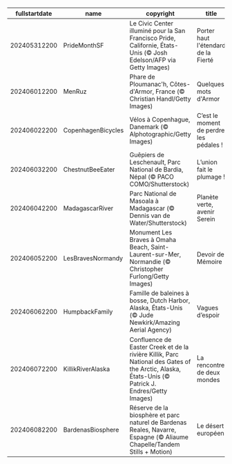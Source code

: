 |fullstartdate|name|copyright|title|image|
|--|--|--|--|--|
202405312200|PrideMonthSF|Le Civic Center illuminé pour la San Francisco Pride, Californie, États-Unis (© Josh Edelson/AFP via Getty Images)|Porter haut l'étendard de la Fierté|![](/fr-FR/2024/06/202405312200PrideMonthSF.jpg)|
202406012200|MenRuz|Phare de Ploumanac'h, Côtes-d'Armor, France (© Christian Handl/Getty Images)|Quelques mots d'Armor|![](/fr-FR/2024/06/202406012200MenRuz.jpg)|
202406022200|CopenhagenBicycles|Vélos à Copenhague, Danemark (© Alphotographic/Getty Images)|C’est le moment de perdre les pédales !|![](/fr-FR/2024/06/202406022200CopenhagenBicycles.jpg)|
202406032200|ChestnutBeeEater|Guêpiers de Leschenault, Parc National de Bardia, Népal (© PACO COMO/Shutterstock)|L’union fait le plumage !|![](/fr-FR/2024/06/202406032200ChestnutBeeEater.jpg)|
202406042200|MadagascarRiver|Parc National de Masoala à Madagascar (© Dennis van de Water/Shutterstock)|Planète verte, avenir Serein|![](/fr-FR/2024/06/202406042200MadagascarRiver.jpg)|
202406052200|LesBravesNormandy|Monument Les Braves à Omaha Beach, Saint-Laurent-sur-Mer, Normandie (© Christopher Furlong/Getty Images)|Devoir de Mémoire|![](/fr-FR/2024/06/202406052200LesBravesNormandy.jpg)|
202406062200|HumpbackFamily|Famille de baleines à bosse, Dutch Harbor, Alaska, États-Unis (© Jude Newkirk/Amazing Aerial Agency)|Vagues d’espoir|![](/fr-FR/2024/06/202406062200HumpbackFamily.jpg)|
202406072200|KillikRiverAlaska|Confluence de Easter Creek et de la rivière Killik, Parc National des Gates of the Arctic, Alaska, États-Unis (© Patrick J. Endres/Getty Images)|La rencontre de deux mondes|![](/fr-FR/2024/06/202406072200KillikRiverAlaska.jpg)|
202406082200|BardenasBiosphere|Réserve de la biosphère et parc naturel de Bardenas Reales, Navarre, Espagne (© Aliaume Chapelle/Tandem Stills + Motion)|Le désert européen|![](/fr-FR/2024/06/202406082200BardenasBiosphere.jpg)|
